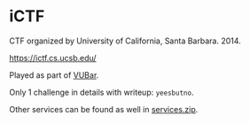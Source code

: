 # iCTF

CTF organized by University of California, Santa Barbara. 2014.

<https://ictf.cs.ucsb.edu/>

Played as part of [VUBar](https://ctftime.org/team/1353/).

Only 1 challenge in details with writeup: `yeesbutno`.

Other services can be found as well in [services.zip](services.zip).